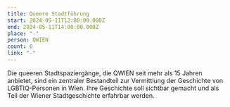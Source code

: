 ```yaml
---
title: Queere Stadtführung
start: 2024-05-11T12:00:00.000Z
end: 2024-05-11T14:00:00.000Z
place: "-"
person: QWIEN
count: 0
link: "-"
---
```

<!--StartFragment-->

Die queeren Stadtspaziergänge, die QWIEN seit mehr als 15 Jahren anbietet, sind ein zentraler Bestandteil zur Vermittlung der Geschichte von LGBTIQ-Personen in Wien. Ihre Geschichte soll sichtbar gemacht und als Teil der Wiener Stadtgeschichte erfahrbar werden.

<!--EndFragment-->